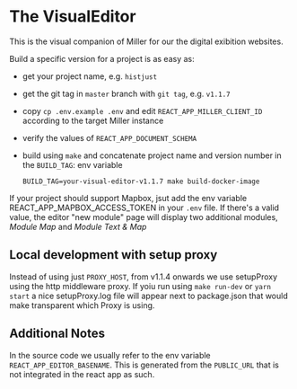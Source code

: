 # The VisualEditor
This is the visual companion of Miller for our the digital exibition websites.

Build a specific version for a project is as easy as:

- get your project name, e.g. `histjust`
- get the git tag in `master` branch with `git tag`, e.g. `v1.1.7`
- copy `cp .env.example .env` and edit `REACT_APP_MILLER_CLIENT_ID` according to the target Miller instance
- verify the values of `REACT_APP_DOCUMENT_SCHEMA`
- build using `make` and concatenate project name and version number in the `BUILD_TAG`: env variable

    ```
    BUILD_TAG=your-visual-editor-v1.1.7 make build-docker-image
    ```

If your project should support Mapbox, jsut add the env variable
REACT_APP_MAPBOX_ACCESS_TOKEN in your `.env` file. If there's a valid value,
the editor "new module" page will display two additional modules, *Module Map* and *Module Text & Map*

## Local development with setup proxy

Instead of using just `PROXY_HOST`, from v1.1.4 onwards we use setupProxy using the http middleware proxy.
If yoiu run using `make run-dev` or `yarn start` a nice setupProxy.log file will appear next to package.json
that would make transparent which Proxy is using.

## Additional Notes

In the source code we usually refer to the env variable `REACT_APP_EDITOR_BASENAME`.
This is generated from the `PUBLIC_URL` that is not integrated in the react app as such.
